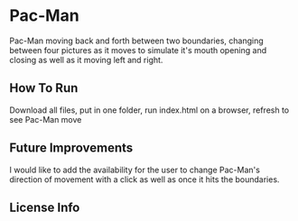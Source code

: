 # Pac-Man
Pac-Man moving back and forth between two boundaries, changing between four pictures as it moves to simulate it's mouth opening and closing as well as it moving left and right.
## How To Run
Download all files, put in one folder, run index.html on a browser, refresh to see Pac-Man move
## Future Improvements
I would like to add the availability for the user to change Pac-Man's direction of movement with a click as well as once it hits the boundaries.
## License Info
